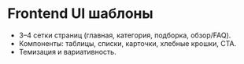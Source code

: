 # Frontend UI шаблоны

- 3–4 сетки страниц (главная, категория, подборка, обзор/FAQ).
- Компоненты: таблицы, списки, карточки, хлебные крошки, CTA.
- Темизация и вариативность.
